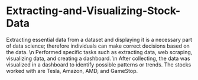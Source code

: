 # Extracting-and-Visualizing-Stock-Data
Extracting essential data from a dataset and displaying it is a necessary part of data science; therefore individuals can make correct decisions based on the data. \n
Performed specific tasks such as extracting data, web scraping, visualizing data, and creating a dashboard. \n
After collecting, the data was visualized in a dashboard to identify possible patterns or trends. The stocks worked with are Tesla, Amazon, AMD, and GameStop.
